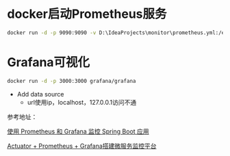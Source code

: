 # docker启动Prometheus服务



```sh
docker run -d -p 9090:9090 -v D:\IdeaProjects\monitor\prometheus.yml:/etc/prometheus/prometheus.yml prom/prometheus --config.file=/etc/prometheus/prometheus.yml
```

# Grafana可视化

```sh
docker run -d -p 3000:3000 grafana/grafana
```

+ Add data source 
  + url使用ip，localhost，127.0.0.1访问不通





参考地址：

[使用 Prometheus 和 Grafana 监控 Spring Boot 应用](https://www.codenong.com/cs106159086/)

[Actuator + Prometheus + Grafana搭建微服务监控平台](https://cloud.tencent.com/developer/article/1702326)


